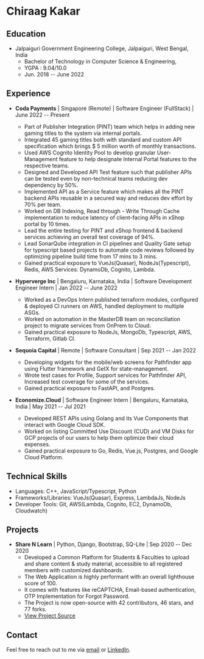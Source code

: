 
# Chiraag Kakar


## Education
- Jalpaiguri Government Engineering College, Jalpaiguri, West Bengal, India
  - Bachelor of Technology in Computer Science & Engineering,
  - YGPA : 9.04/10.0
  - Jun. 2018 -- June 2022

## Experience
- **Coda Payments** | Singapore (Remote) | Software Engineer (FullStack) | June 2022 -- Present
  - Part of Publisher Integration (PINT) team which helps in adding new gaming titles to the system via internal portals.
  - Integrated 45 gaming titles both with standard and custom API specification which brings \$ 5 million worth of monthly transactions.
  - Used AWS Cognito Identity Pool to develop granular User-Management feature to help designate Internal Portal features to the respective teams.
  - Designed and Developed API Test feature such that publisher APIs can be tested even by non-technical teams reducing dev dependency by 50%.
  - Implemented API as a Service feature which makes all the PINT backend APIs reusable in a secured way and reduces dev effort by 70% per team.
  - Worked on DB Indexing, Read through - Write Through Cache implementation to reduce latency of client-facing APIs in xShop portal by 10 times.
  - Lead the entire testing for PINT and xShop frontend & backend services achieving an overall test coverage of 94%.
  - Lead SonarQube integration in CI pipelines and Quality Gate setup for typescript based projects to automate code reviews followed by optimizing pipeline build time from 17 mins to 3 mins.
  - Gained practical exposure to VueJs(Quasar), NodeJs(Typescript), Redis, AWS Services: DynamoDb, Cognito, Lambda.

- **Hyperverge Inc** | Bengaluru, Karnataka, India | Software Development Engineer Intern | Jan 2022 -- June 2022
  - Worked as a DevOps Intern published terraform modules, configured & deployed CI runners on AWS, handled deployment to multiple ASGs.
  - Worked on automation in the MasterDB team on reconciliation project to migrate services from OnPrem to Cloud.
  - Gained practical exposure to NodeJs, MongoDb, Typescript, AWS, Terraform, Gitlab CI.

- **Sequoia Capital** | Remote | Software Consultant | Sep 2021 -- Jan 2022
  - Developing widgets for the mobile/web screens for Pathfinder app using Flutter framework and GetX for state-management.
  - Wrote test cases for Profile, Support services for Pathfinder API, Increased test coverage for some of the services.
  - Gained practical exposure to FastAPI, and Postgres.

- **Economize.Cloud** | Software Engineer Intern | Bengaluru, Karnataka, India | May 2021 -- Jul 2021
  - Developed REST APIs using Golang and its Vue Components that interact with Google Cloud SDK.
  - Worked on listing Committed Use Discount (CUD) and VM Disks for GCP projects of our users to help them optimize their cloud expenses.
  - Gained practical exposure to Go, Redis, Vue.js, Postgres, and Google Cloud Platform.

## Technical Skills
- Languages: C++, JavaScript/Typescript, Python
- Frameworks/Libraries: VueJs(Quasar), Express, LambdaJs, NodeJs
- Developer Tools: Git, AWS(Lambda, Cognito, EC2, DynamoDb, Cloudwatch)

## Projects
- **Share N Learn** | Python, Django, Bootstrap, SQ-Lite | Sep 2020 -- Dec 2020
  - Developed a Common Platform for Students & Faculties to upload and share content & study material, accessible to all registered members with customized dashboards.
  - The Web Application is highly performant with an overall lighthouse score of 100.
  - It comes with features like reCAPTCHA, Email-based authentication, OTP Implementation for Forgot Password.
  - The Project is now open-source with 42 contributors, 46 stars, and 77 forks.
  - [View Project Source](https://github.com/chiraag-kakar/sharenlearn)

## Contact
Feel free to reach out to me via [email](mailto:chiraag.kakar.22@gmail.com) or [LinkedIn](https://linkedin.com/in/chiraag-kakar).

